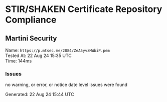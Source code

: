 # STIR/SHAKEN Certificate Repository Compliance

## Martini Security

Name: `https://p.mtsec.me/2884/ZeA5yvzMWbiP.pem`\
Tested At: 22 Aug 24 15:35 UTC\
Time: 144ms

### Issues

no warning, or error, or notice date level issues were found

Generated: 22 Aug 24 15:44 UTC